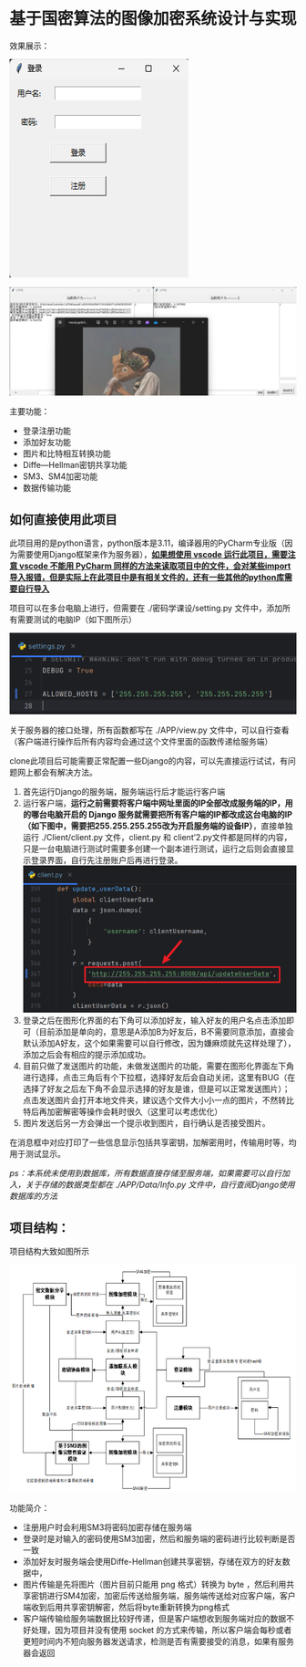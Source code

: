 # 基于国密算法的图像加密系统设计与实现

效果展示：

![2](Image/2.png)

![1](Image/1.jpg)



主要功能：

+ 登录注册功能
+ 添加好友功能
+ 图片和比特相互转换功能
+ Diffe—Hellman密钥共享功能
+ SM3、SM4加密功能
+ 数据传输功能



## 如何直接使用此项目

此项目用的是python语言，python版本是3.11，编译器用的PyCharm专业版（因为需要使用Django框架来作为服务器），**<u>如果想使用 vscode 运行此项目，需要注意 vscode 不能用 PyCharm 同样的方法来读取项目中的文件，会对某些import导入报错，但是实际上在此项目中是有相关文件的，还有一些其他的python库需要自行导入</u>**

项目可以在多台电脑上进行，但需要在 ./密码学课设/setting.py 文件中，添加所有需要测试的电脑IP（如下图所示）

![3](Image/3.png)



关于服务器的接口处理，所有函数都写在 ./APP/view.py 文件中，可以自行查看（客户端进行操作后所有内容均会通过这个文件里面的函数传递给服务端）

 clone此项目后可能需要正常配置一些Django的内容，可以先直接运行试试，有问题网上都会有解决方法。



1. 首先运行Django的服务端，服务端运行后才能运行客户端
2. 运行客户端，**运行之前需要将客户端中网址里面的IP全部改成服务端的IP，用的哪台电脑开启的 Django 服务就需要把所有客户端的IP都改成这台电脑的IP（如下图中，需要把255.255.255.255改为开启服务端的设备IP）**，直接单独运行 ./Client/client.py 文件，client.py 和 client’2.py文件都是同样的内容，只是一台电脑进行测试时需要多创建一个副本进行测试，运行之后则会直接显示登录界面，自行先注册账户后再进行登录。
   ![5](Image/5.png)
3. 登录之后在图形化界面的右下角可以添加好友，输入好友的用户名点击添加即可（目前添加是单向的，意思是A添加B为好友后，B不需要同意添加，直接会默认添加A好友，这个如果需要可以自行修改，因为嫌麻烦就先这样处理了），添加之后会有相应的提示添加成功。
4. 目前只做了发送图片的功能，未做发送图片的功能，需要在图形化界面左下角进行选择，点击三角后有个下拉框，选择好友后会自动关闭，这里有BUG（在选择了好友之后左下角不会显示选择的好友是谁，但是可以正常发送图片）；点击发送图片会打开本地文件夹，建议选个文件大小小一点的图片，不然转比特后再加密解密等操作会耗时很久（这里可以考虑优化）
5. 图片发送后另一方会弹出一个提示收到图片，自行确认是否接受图片。

在消息框中对应打印了一些信息显示包括共享密钥，加解密用时，传输用时等，均用于测试显示。



*ps：本系统未使用到数据库，所有数据直接存储至服务端，如果需要可以自行加入，关于存储的数据类型都在 ./APP/Data/Info.py 文件中，自行查阅Django使用数据库的方法*



## 项目结构：

项目结构大致如图所示

![4](Image/4.png)

功能简介：

+ 注册用户时会利用SM3将密码加密存储在服务端
+ 登录时是对输入的密码使用SM3加密，然后和服务端的密码进行比较判断是否一致
+ 添加好友时服务端会使用Diffe-Hellman创建共享密钥，存储在双方的好友数据中，
+ 图片传输是先将图片（图片目前只能用 png 格式）转换为 byte ，然后利用共享密钥进行SM4加密，加密后传送给服务端，服务端传送给对应客户端，客户端收到后用共享密钥解密，然后将byte重新转换为png格式
+ 客户端传输给服务端数据比较好传递，但是客户端想收到服务端对应的数据不好处理，因为项目并没有使用 socket 的方式来传输，所以客户端会每秒或者更短时间内不短向服务器发送请求，检测是否有需要接受的消息，如果有服务器会返回
